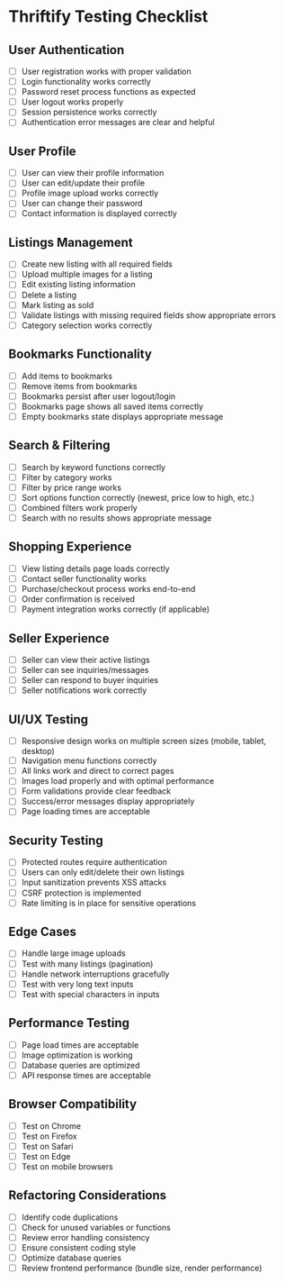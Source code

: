# Thriftify Testing Checklist

## User Authentication
- [ ] User registration works with proper validation
- [ ] Login functionality works correctly
- [ ] Password reset process functions as expected
- [ ] User logout works properly
- [ ] Session persistence works correctly
- [ ] Authentication error messages are clear and helpful

## User Profile
- [ ] User can view their profile information
- [ ] User can edit/update their profile
- [ ] Profile image upload works correctly
- [ ] User can change their password
- [ ] Contact information is displayed correctly

## Listings Management
- [ ] Create new listing with all required fields
- [ ] Upload multiple images for a listing
- [ ] Edit existing listing information
- [ ] Delete a listing
- [ ] Mark listing as sold
- [ ] Validate listings with missing required fields show appropriate errors
- [ ] Category selection works correctly

## Bookmarks Functionality
- [ ] Add items to bookmarks
- [ ] Remove items from bookmarks
- [ ] Bookmarks persist after user logout/login
- [ ] Bookmarks page shows all saved items correctly
- [ ] Empty bookmarks state displays appropriate message

## Search & Filtering
- [ ] Search by keyword functions correctly
- [ ] Filter by category works
- [ ] Filter by price range works
- [ ] Sort options function correctly (newest, price low to high, etc.)
- [ ] Combined filters work properly
- [ ] Search with no results shows appropriate message

## Shopping Experience
- [ ] View listing details page loads correctly
- [ ] Contact seller functionality works
- [ ] Purchase/checkout process works end-to-end
- [ ] Order confirmation is received
- [ ] Payment integration works correctly (if applicable)

## Seller Experience
- [ ] Seller can view their active listings
- [ ] Seller can see inquiries/messages
- [ ] Seller can respond to buyer inquiries
- [ ] Seller notifications work correctly

## UI/UX Testing
- [ ] Responsive design works on multiple screen sizes (mobile, tablet, desktop)
- [ ] Navigation menu functions correctly
- [ ] All links work and direct to correct pages
- [ ] Images load properly and with optimal performance
- [ ] Form validations provide clear feedback
- [ ] Success/error messages display appropriately
- [ ] Page loading times are acceptable

## Security Testing
- [ ] Protected routes require authentication
- [ ] Users can only edit/delete their own listings
- [ ] Input sanitization prevents XSS attacks
- [ ] CSRF protection is implemented
- [ ] Rate limiting is in place for sensitive operations

## Edge Cases
- [ ] Handle large image uploads
- [ ] Test with many listings (pagination)
- [ ] Handle network interruptions gracefully
- [ ] Test with very long text inputs
- [ ] Test with special characters in inputs

## Performance Testing
- [ ] Page load times are acceptable
- [ ] Image optimization is working
- [ ] Database queries are optimized
- [ ] API response times are acceptable

## Browser Compatibility
- [ ] Test on Chrome
- [ ] Test on Firefox
- [ ] Test on Safari
- [ ] Test on Edge
- [ ] Test on mobile browsers

## Refactoring Considerations
- [ ] Identify code duplications
- [ ] Check for unused variables or functions
- [ ] Review error handling consistency
- [ ] Ensure consistent coding style
- [ ] Optimize database queries
- [ ] Review frontend performance (bundle size, render performance)
